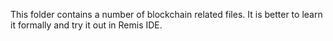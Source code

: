 This folder contains a number of blockchain related files. It is better to learn it formally and try it out in Remis IDE.
